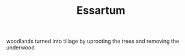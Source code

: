 ---
title: Essartum
letter: E
permalink: "/definitions/bld-essartum.html"
body: woodlands turned into tillage by uprooting the trees and removing the underwood
published_at: '2018-07-07'
source: Black's Law Dictionary 2nd Ed (1910)
layout: post
---